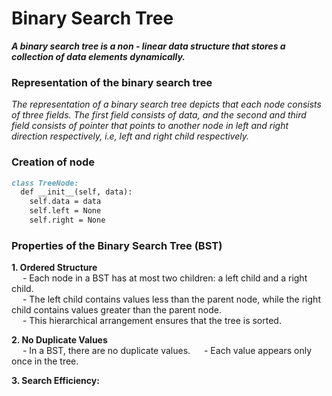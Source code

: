 # Binary Search Tree

***A binary search tree is a non - linear data structure that stores a collection of data elements dynamically.***

### Representation of the binary search tree
_The representation of a binary search tree depicts that each node consists of three fields. The first field consists of data, and the second and third field consists of pointer that points to another node in left and right direction respectively, i.e, left and right child respectively._

### Creation of node
```md
class TreeNode:
  def __init__(self, data):
    self.data = data
    self.left = None
    self.right = None
```

### Properties of the Binary Search Tree (BST)
**1. Ordered Structure** <br>
&emsp; - Each node in a BST has at most two children: a left child and a right child. <br>
&emsp; - The left child contains values less than the parent node, while the right child contains values greater than the parent node. <br>
&emsp; - This hierarchical arrangement ensures that the tree is sorted.

**2. No Duplicate Values** <br>
&emsp; - In a BST, there are no duplicate values.
&emsp; - Each value appears only once in the tree.

**3. Search Efficiency:** <br>
